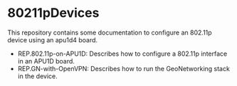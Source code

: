 # 80211pDevices
This repository contains some documentation to configure an 802.11p device using an apu1d4 board.

* REP.802.11p-on-APU1D: Describes how to configure a 802.11p interface in an APU1D board. 
* REP.GN-with-OpenVPN: Describes how to run the GeoNetworking stack in the device.
